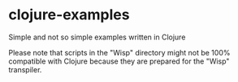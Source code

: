 # clojure-examples
Simple and not so simple examples written in Clojure

Please note that scripts in the "Wisp" directory might not
be 100% compatible with Clojure because they are prepared
for the "Wisp" transpiler.

